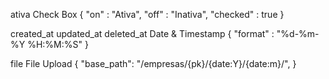 ativa
Check Box
{
    "on" : "Ativa",
    "off" : "Inativa",
    "checked" : true
}

created_at updated_at deleted_at
Date & Timestamp
{
    "format" : "%d-%m-%Y %H:%M:%S"
}

file
File Upload
{
    "base_path": "/empresas/{pk}/{date:Y}/{date:m}/",
}